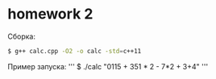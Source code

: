 # homework 2
Сборка:
```sh
$ g++ calc.cpp -O2 -o calc -std=c++11

```
Пример запуска:
'''
$ ./calc "0115 + 351 * 2 - 7*2 + 3+4"
'''
